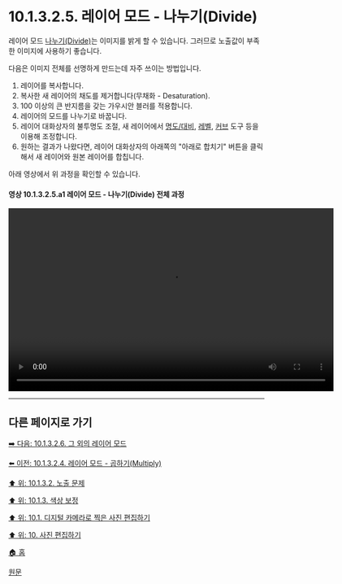 # 10.1.3.2.5. 레이어 모드 - 나누기(Divide)
레이어 모드 [나누기(Divide)](./08-02-05-06-divide.md)는 이미지를 밝게 할 수 있습니다. 그러므로 노출값이 부족한 이미지에 사용하기 좋습니다. 

다음은 이미지 전체를 선명하게 만드는데 자주 쓰이는 방법입니다.

1. 레이어를 복사합니다.
2. 복사한 새 레이어의 채도를 제거합니다(무채화 - Desaturation).
3. 100 이상의 큰 반지름을 갖는 가우시안 블러를 적용합니다.
4. 레이어의 모드를 나누기로 바꿉니다.
5. 레이어 대화상자의 불투명도 조절, 새 레이어에서 [명도/대비](./16-08-09-brightness-contrast.md), [레벨](./16-08-10-levels.md), [커브](./16-08-11-curves.md) 도구 등을 이용해 조정합니다.
6. 원하는 결과가 나왔다면, 레이어 대화상자의 아래쪽의 "아래로 합치기" 버튼을 클릭해서 새 레이어와 원본 레이어를 합칩니다.

아래 영상에서 위 과정을 확인할 수 있습니다.

#### 영상 10.1.3.2.5.a1 레이어 모드 - 나누기(Divide) 전체 과정
<video controls="controls" width="640" height="360" src="https://github.com/wonder13662/gimp/assets/15767104/2c38210f-9819-448f-a8c4-245b0fbe03c6"></video>

***

## 다른 페이지로 가기

[➡️ 다음: 10.1.3.2.6. 그 외의 레이어 모드](./10-01-03-02-06-layer_mode_etc.md)

[⬅️ 이전: 10.1.3.2.4. 레이어 모드 - 곱하기(Multiply)](./10-01-03-02-04-layer_mode_multiply.md)

[⬆️ 위: 10.1.3.2. 노출 문제](./10-01-03-02-00-exposure_problems.md)

[⬆️ 위: 10.1.3. 색상 보정](./10-01-03-00-improving_colors.md)

[⬆️ 위: 10.1. 디지털 카메라로 찍은 사진 편집하기](./10-01-00-working-with-digital-camera-photos.md)

[⬆️ 위: 10. 사진 편집하기](./10-00-enhancing-photographs.md)

[🏠 홈](./00-home.md)

[원문](https://docs.gimp.org/2.10/ko/gimp-imaging-photos.html#gimp-using-photography-colors)